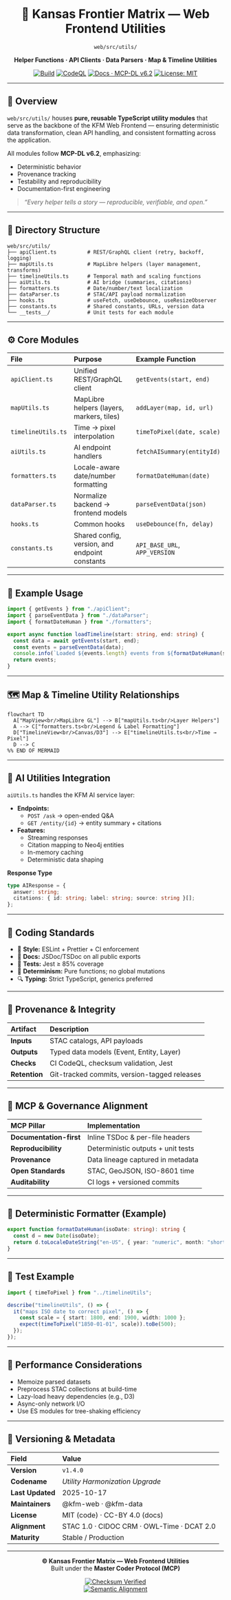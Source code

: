 <div align="center">

# 🧮 Kansas Frontier Matrix — **Web Frontend Utilities**  
`web/src/utils/`

**Helper Functions · API Clients · Data Parsers · Map & Timeline Utilities**

[![Build](https://img.shields.io/github/actions/workflow/status/bartytime4life/Kansas-Frontier-Matrix/ci.yml?label=Build)](../../../../.github/workflows/ci.yml)
[![CodeQL](https://img.shields.io/github/actions/workflow/status/bartytime4life/Kansas-Frontier-Matrix/codeql.yml?label=CodeQL)](../../../../.github/workflows/codeql.yml)
[![Docs · MCP-DL v6.2](https://img.shields.io/badge/Docs-MCP--DL%20v6.2-green)](../../../../docs/)
[![License: MIT](https://img.shields.io/badge/License-MIT-blue.svg)](../../../../LICENSE)

</div>

---

## 🧭 Overview

`web/src/utils/` houses **pure, reusable TypeScript utility modules** that serve as the backbone of the KFM Web Frontend — ensuring deterministic data transformation, clean API handling, and consistent formatting across the application.

All modules follow **MCP-DL v6.2**, emphasizing:
- Deterministic behavior  
- Provenance tracking  
- Testability and reproducibility  
- Documentation-first engineering  

> *“Every helper tells a story — reproducible, verifiable, and open.”*

---

## 🧱 Directory Structure

```text
web/src/utils/
├── apiClient.ts          # REST/GraphQL client (retry, backoff, logging)
├── mapUtils.ts           # MapLibre helpers (layer management, transforms)
├── timelineUtils.ts      # Temporal math and scaling functions
├── aiUtils.ts            # AI bridge (summaries, citations)
├── formatters.ts         # Date/number/text localization
├── dataParser.ts         # STAC/API payload normalization
├── hooks.ts              # useFetch, useDebounce, useResizeObserver
├── constants.ts          # Shared constants, URLs, version data
└── __tests__/            # Unit tests for each module
```

---

## ⚙️ Core Modules

| File | Purpose | Example Function |
|:-----|:---------|:----------------|
| `apiClient.ts` | Unified REST/GraphQL client | `getEvents(start, end)` |
| `mapUtils.ts` | MapLibre helpers (layers, markers, tiles) | `addLayer(map, id, url)` |
| `timelineUtils.ts` | Time → pixel interpolation | `timeToPixel(date, scale)` |
| `aiUtils.ts` | AI endpoint handlers | `fetchAISummary(entityId)` |
| `formatters.ts` | Locale-aware date/number formatting | `formatDateHuman(date)` |
| `dataParser.ts` | Normalize backend → frontend models | `parseEventData(json)` |
| `hooks.ts` | Common hooks | `useDebounce(fn, delay)` |
| `constants.ts` | Shared config, version, and endpoint constants | `API_BASE_URL`, `APP_VERSION` |

---

## 🧩 Example Usage

```ts
import { getEvents } from "./apiClient";
import { parseEventData } from "./dataParser";
import { formatDateHuman } from "./formatters";

export async function loadTimeline(start: string, end: string) {
  const data = await getEvents(start, end);
  const events = parseEventData(data);
  console.info(`Loaded ${events.length} events from ${formatDateHuman(start)}–${formatDateHuman(end)}.`);
  return events;
}
```

---

## 🗺️ Map & Timeline Utility Relationships

```mermaid
flowchart TD
  A["MapView<br/>MapLibre GL"] --> B["mapUtils.ts<br/>Layer Helpers"]
  A --> C["formatters.ts<br/>Legend & Label Formatting"]
  D["TimelineView<br/>Canvas/D3"] --> E["timelineUtils.ts<br/>Time → Pixel"]
  D --> C
%% END OF MERMAID
```

---

## 🤖 AI Utilities Integration

`aiUtils.ts` handles the KFM AI service layer:

* **Endpoints:**  
  - `POST /ask` → open-ended Q&A  
  - `GET /entity/{id}` → entity summary + citations  
* **Features:**  
  - Streaming responses  
  - Citation mapping to Neo4j entities  
  - In-memory caching  
  - Deterministic data shaping

**Response Type**

```ts
type AIResponse = {
  answer: string;
  citations: { id: string; label: string; source: string }[];
};
```

---

## 🧮 Coding Standards

- 🧱 **Style:** ESLint + Prettier + CI enforcement  
- 🧾 **Docs:** JSDoc/TSDoc on all public exports  
- 🧪 **Tests:** Jest ≥ 85% coverage  
- 🧩 **Determinism:** Pure functions; no global mutations  
- 🔍 **Typing:** Strict TypeScript, generics preferred  

---

## 🧾 Provenance & Integrity

| Artifact | Description |
|:----------|:-------------|
| **Inputs** | STAC catalogs, API payloads |
| **Outputs** | Typed data models (Event, Entity, Layer) |
| **Checks** | CI CodeQL, checksum validation, Jest |
| **Retention** | Git-tracked commits, version-tagged releases |

---

## 🧠 MCP & Governance Alignment

| MCP Pillar | Implementation |
|:------------|:---------------|
| **Documentation-first** | Inline TSDoc & per-file headers |
| **Reproducibility** | Deterministic outputs + unit tests |
| **Provenance** | Data lineage captured in metadata |
| **Open Standards** | STAC, GeoJSON, ISO-8601 time |
| **Auditability** | CI logs + versioned commits |

---

## 🧰 Deterministic Formatter (Example)

```ts
export function formatDateHuman(isoDate: string): string {
  const d = new Date(isoDate);
  return d.toLocaleDateString("en-US", { year: "numeric", month: "short" });
}
```

---

## 🧪 Test Example

```ts
import { timeToPixel } from "../timelineUtils";

describe("timelineUtils", () => {
  it("maps ISO date to correct pixel", () => {
    const scale = { start: 1800, end: 1900, width: 1000 };
    expect(timeToPixel("1850-01-01", scale)).toBe(500);
  });
});
```

---

## 🚀 Performance Considerations

- Memoize parsed datasets  
- Preprocess STAC collections at build-time  
- Lazy-load heavy dependencies (e.g., D3)  
- Async-only network I/O  
- Use ES modules for tree-shaking efficiency  

---

## 🧾 Versioning & Metadata

| Field | Value |
|:------|:------|
| **Version** | `v1.4.0` |
| **Codename** | *Utility Harmonization Upgrade* |
| **Last Updated** | 2025-10-17 |
| **Maintainers** | @kfm-web · @kfm-data |
| **License** | MIT (code) · CC-BY 4.0 (docs) |
| **Alignment** | STAC 1.0 · CIDOC CRM · OWL-Time · DCAT 2.0 |
| **Maturity** | Stable / Production |

---

<div align="center">

**© Kansas Frontier Matrix — Web Frontend Utilities**  
Built under the **Master Coder Protocol (MCP)**  

[![Checksum Verified](https://img.shields.io/badge/Checksum-SHA256%20Verified-success)]()  
[![Semantic Alignment](https://img.shields.io/badge/CIDOC%20CRM%20·%20OWL--Time%20·%20STAC%201.0-blue)]()

</div>